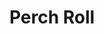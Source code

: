 ---
title: "Perch Roll"
description: "Perch roll(s) seasoned & cooked to perfection, served on a grilled bun, covered in our homemade sauce, with fresh-cut fries, & coleslaw."
price_s: "12"
price_l: "19.50"
price_lg: ""
weight: "7"
---